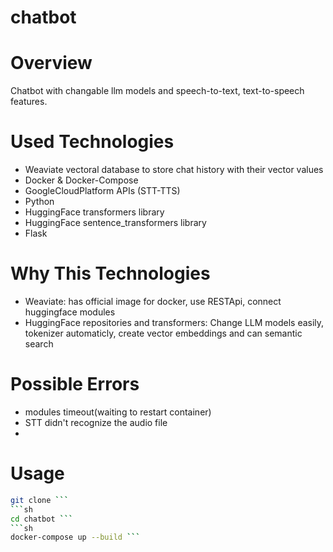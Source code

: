 # chatbot

# Overview
Chatbot with changable llm models and speech-to-text, text-to-speech features. 

# Used Technologies
- Weaviate vectoral database to store chat history with their vector values
- Docker & Docker-Compose
- GoogleCloudPlatform APIs (STT-TTS)
- Python
- HuggingFace transformers library
- HuggingFace sentence_transformers library
- Flask

# Why This Technologies
- Weaviate: has official image for docker, use RESTApi, connect huggingface modules
- HuggingFace repositories and transformers: Change LLM models easily, tokenizer automaticly, create vector embeddings and can semantic search

# Possible Errors
- modules timeout(waiting to restart container)
- STT didn't recognize the audio file
- 

# Usage
```sh 
git clone ```
```sh 
cd chatbot ```
```sh 
docker-compose up --build ```


